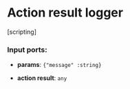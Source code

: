 # Action result logger

[scripting]

### Input ports:

* __params__: `{"message" :string}`


* __action result__: `any`


